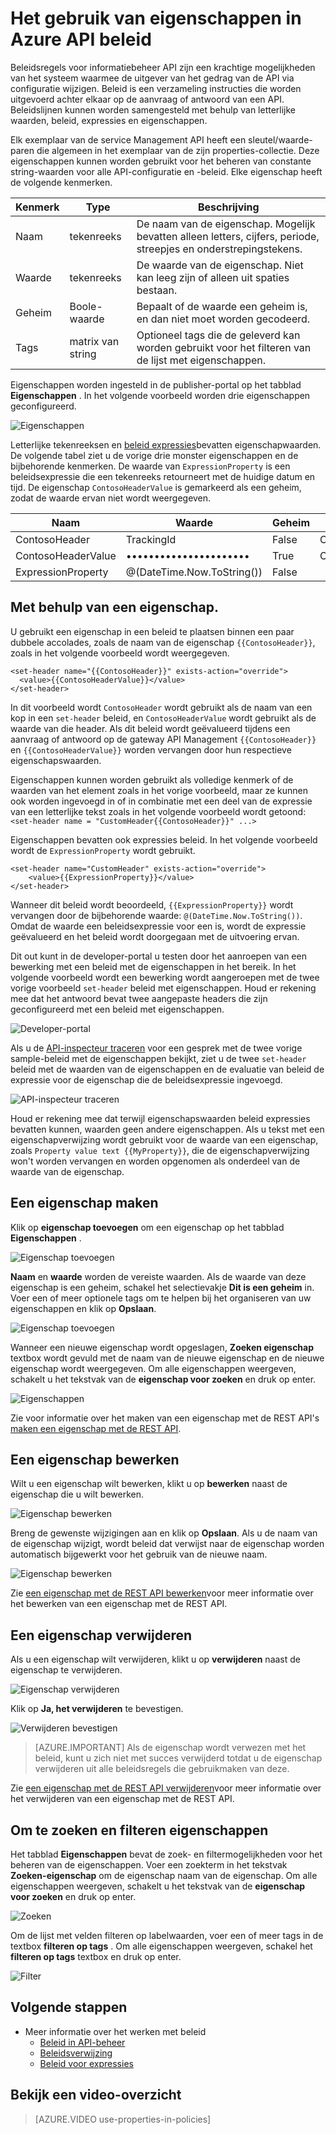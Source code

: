 <properties 
    pageTitle="Het gebruik van eigenschappen in Azure API beleid" 
    description="Informatie over het gebruik van eigenschappen in Azure API beleid." 
    services="api-management" 
    documentationCenter="" 
    authors="steved0x" 
    manager="erikre" 
    editor=""/>

<tags 
    ms.service="api-management" 
    ms.workload="mobile" 
    ms.tgt_pltfrm="na" 
    ms.devlang="na" 
    ms.topic="article" 
    ms.date="10/25/2016" 
    ms.author="sdanie"/>


# <a name="how-to-use-properties-in-azure-api-management-policies"></a>Het gebruik van eigenschappen in Azure API beleid

Beleidsregels voor informatiebeheer API zijn een krachtige mogelijkheden van het systeem waarmee de uitgever van het gedrag van de API via configuratie wijzigen. Beleid is een verzameling instructies die worden uitgevoerd achter elkaar op de aanvraag of antwoord van een API. Beleidslijnen kunnen worden samengesteld met behulp van letterlijke waarden, beleid, expressies en eigenschappen. 

Elk exemplaar van de service Management API heeft een sleutel/waarde-paren die algemeen in het exemplaar van de zijn properties-collectie. Deze eigenschappen kunnen worden gebruikt voor het beheren van constante string-waarden voor alle API-configuratie en -beleid. Elke eigenschap heeft de volgende kenmerken.


| Kenmerk | Type            | Beschrijving                                                                                             |
|-----------|-----------------|---------------------------------------------------------------------------------------------------------|
| Naam      | tekenreeks          | De naam van de eigenschap. Mogelijk bevatten alleen letters, cijfers, periode, streepjes en onderstrepingstekens. |
| Waarde     | tekenreeks          | De waarde van de eigenschap. Niet kan leeg zijn of alleen uit spaties bestaan.                           |
| Geheim    | Boole-waarde         | Bepaalt of de waarde een geheim is, en dan niet moet worden gecodeerd.                                |
| Tags      | matrix van string | Optioneel tags die de geleverd kan worden gebruikt voor het filteren van de lijst met eigenschappen.                               |

Eigenschappen worden ingesteld in de publisher-portal op het tabblad **Eigenschappen** . In het volgende voorbeeld worden drie eigenschappen geconfigureerd.

![Eigenschappen][api-management-properties]

Letterlijke tekenreeksen en [beleid expressies](https://msdn.microsoft.com/library/azure/dn910913.aspx)bevatten eigenschapwaarden. De volgende tabel ziet u de vorige drie monster eigenschappen en de bijbehorende kenmerken. De waarde van `ExpressionProperty` is een beleidsexpressie die een tekenreeks retourneert met de huidige datum en tijd. De eigenschap `ContosoHeaderValue` is gemarkeerd als een geheim, zodat de waarde ervan niet wordt weergegeven.

| Naam               | Waarde                      | Geheim | Tags    |
|--------------------|----------------------------|--------|---------|
| ContosoHeader      | TrackingId                 | False  | Contoso |
| ContosoHeaderValue | ••••••••••••••••••••••     | True   | Contoso |
| ExpressionProperty | @(DateTime.Now.ToString()) | False  |         |

## <a name="to-use-a-property"></a>Met behulp van een eigenschap.

U gebruikt een eigenschap in een beleid te plaatsen binnen een paar dubbele accolades, zoals de naam van de eigenschap `{{ContosoHeader}}`, zoals in het volgende voorbeeld wordt weergegeven.

    <set-header name="{{ContosoHeader}}" exists-action="override">
      <value>{{ContosoHeaderValue}}</value>
    </set-header>

In dit voorbeeld wordt `ContosoHeader` wordt gebruikt als de naam van een kop in een `set-header` beleid, en `ContosoHeaderValue` wordt gebruikt als de waarde van die header. Als dit beleid wordt geëvalueerd tijdens een aanvraag of antwoord op de gateway API Management `{{ContosoHeader}}` en `{{ContosoHeaderValue}}` worden vervangen door hun respectieve eigenschapswaarden.

Eigenschappen kunnen worden gebruikt als volledige kenmerk of de waarden van het element zoals in het vorige voorbeeld, maar ze kunnen ook worden ingevoegd in of in combinatie met een deel van de expressie van een letterlijke tekst zoals in het volgende voorbeeld wordt getoond:`<set-header name = "CustomHeader{{ContosoHeader}}" ...>`

Eigenschappen bevatten ook expressies beleid. In het volgende voorbeeld wordt de `ExpressionProperty` wordt gebruikt.

    <set-header name="CustomHeader" exists-action="override">
        <value>{{ExpressionProperty}}</value>
    </set-header>

Wanneer dit beleid wordt beoordeeld, `{{ExpressionProperty}}` wordt vervangen door de bijbehorende waarde: `@(DateTime.Now.ToString())`. Omdat de waarde een beleidsexpressie voor een is, wordt de expressie geëvalueerd en het beleid wordt doorgegaan met de uitvoering ervan.

Dit out kunt in de developer-portal u testen door het aanroepen van een bewerking met een beleid met de eigenschappen in het bereik. In het volgende voorbeeld wordt een bewerking wordt aangeroepen met de twee vorige voorbeeld `set-header` beleid met eigenschappen. Houd er rekening mee dat het antwoord bevat twee aangepaste headers die zijn geconfigureerd met een beleid met eigenschappen.

![Developer-portal][api-management-send-results]

Als u de [API-inspecteur traceren](api-management-howto-api-inspector.md) voor een gesprek met de twee vorige sample-beleid met de eigenschappen bekijkt, ziet u de twee `set-header` beleid met de waarden van de eigenschappen en de evaluatie van beleid de expressie voor de eigenschap die de beleidsexpressie ingevoegd.

![API-inspecteur traceren][api-management-api-inspector-trace]

Houd er rekening mee dat terwijl eigenschapswaarden beleid expressies bevatten kunnen, waarden geen andere eigenschappen. Als u tekst met een eigenschapverwijzing wordt gebruikt voor de waarde van een eigenschap, zoals `Property value text {{MyProperty}}`, die de eigenschapverwijzing won't worden vervangen en worden opgenomen als onderdeel van de waarde van de eigenschap.

## <a name="to-create-a-property"></a>Een eigenschap maken

Klik op **eigenschap toevoegen** om een eigenschap op het tabblad **Eigenschappen** .

![Eigenschap toevoegen][api-management-properties-add-property-menu]

**Naam** en **waarde** worden de vereiste waarden. Als de waarde van deze eigenschap is een geheim, schakel het selectievakje **Dit is een geheim** in. Voer een of meer optionele tags om te helpen bij het organiseren van uw eigenschappen en klik op **Opslaan**.

![Eigenschap toevoegen][api-management-properties-add-property]

Wanneer een nieuwe eigenschap wordt opgeslagen, **Zoeken eigenschap** textbox wordt gevuld met de naam van de nieuwe eigenschap en de nieuwe eigenschap wordt weergegeven. Om alle eigenschappen weergeven, schakelt u het tekstvak van de **eigenschap voor zoeken** en druk op enter.

![Eigenschappen][api-management-properties-property-saved]

Zie voor informatie over het maken van een eigenschap met de REST API's [maken een eigenschap met de REST API](https://msdn.microsoft.com/library/azure/mt651775.aspx#Put).

## <a name="to-edit-a-property"></a>Een eigenschap bewerken

Wilt u een eigenschap wilt bewerken, klikt u op **bewerken** naast de eigenschap die u wilt bewerken.

![Eigenschap bewerken][api-management-properties-edit]

Breng de gewenste wijzigingen aan en klik op **Opslaan**. Als u de naam van de eigenschap wijzigt, wordt beleid dat verwijst naar de eigenschap worden automatisch bijgewerkt voor het gebruik van de nieuwe naam.

![Eigenschap bewerken][api-management-properties-edit-property]

Zie [een eigenschap met de REST API bewerken](https://msdn.microsoft.com/library/azure/mt651775.aspx#Patch)voor meer informatie over het bewerken van een eigenschap met de REST API.

## <a name="to-delete-a-property"></a>Een eigenschap verwijderen

Als u een eigenschap wilt verwijderen, klikt u op **verwijderen** naast de eigenschap te verwijderen.

![Eigenschap verwijderen][api-management-properties-delete]

Klik op **Ja, het verwijderen** te bevestigen.

![Verwijderen bevestigen][api-management-delete-confirm]

>[AZURE.IMPORTANT] Als de eigenschap wordt verwezen met het beleid, kunt u zich niet met succes verwijderd totdat u de eigenschap verwijderen uit alle beleidsregels die gebruikmaken van deze.

Zie [een eigenschap met de REST API verwijderen](https://msdn.microsoft.com/library/azure/mt651775.aspx#Delete)voor meer informatie over het verwijderen van een eigenschap met de REST API.

## <a name="to-search-and-filter-properties"></a>Om te zoeken en filteren eigenschappen

Het tabblad **Eigenschappen** bevat de zoek- en filtermogelijkheden voor het beheren van de eigenschappen. Voer een zoekterm in het tekstvak **Zoeken-eigenschap** om de eigenschap naam van de eigenschap. Om alle eigenschappen weergeven, schakelt u het tekstvak van de **eigenschap voor zoeken** en druk op enter.

![Zoeken][api-management-properties-search]

Om de lijst met velden filteren op labelwaarden, voer een of meer tags in de textbox **filteren op tags** . Om alle eigenschappen weergeven, schakel het **filteren op tags** textbox en druk op enter.

![Filter][api-management-properties-filter]

## <a name="next-steps"></a>Volgende stappen

-   Meer informatie over het werken met beleid
    -   [Beleid in API-beheer](api-management-howto-policies.md)
    -   [Beleidsverwijzing](https://msdn.microsoft.com/library/azure/dn894081.aspx)
    -   [Beleid voor expressies](https://msdn.microsoft.com/library/azure/dn910913.aspx)

## <a name="watch-a-video-overview"></a>Bekijk een video-overzicht

> [AZURE.VIDEO use-properties-in-policies]

[api-management-properties]: ./media/api-management-howto-properties/api-management-properties.png
[api-management-properties-add-property]: ./media/api-management-howto-properties/api-management-properties-add-property.png
[api-management-properties-edit-property]: ./media/api-management-howto-properties/api-management-properties-edit-property.png
[api-management-properties-add-property-menu]: ./media/api-management-howto-properties/api-management-properties-add-property-menu.png
[api-management-properties-property-saved]: ./media/api-management-howto-properties/api-management-properties-property-saved.png
[api-management-properties-delete]: ./media/api-management-howto-properties/api-management-properties-delete.png
[api-management-properties-edit]: ./media/api-management-howto-properties/api-management-properties-edit.png
[api-management-delete-confirm]: ./media/api-management-howto-properties/api-management-delete-confirm.png
[api-management-properties-search]: ./media/api-management-howto-properties/api-management-properties-search.png
[api-management-send-results]: ./media/api-management-howto-properties/api-management-send-results.png
[api-management-properties-filter]: ./media/api-management-howto-properties/api-management-properties-filter.png
[api-management-api-inspector-trace]: ./media/api-management-howto-properties/api-management-api-inspector-trace.png

